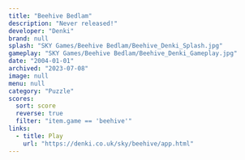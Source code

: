 ```yaml
---
title: "Beehive Bedlam"
description: "Never released!"
developer: "Denki"
brand: null
splash: "SKY Games/Beehive Bedlam/Beehive_Denki_Splash.jpg"
gameplay: "SKY Games/Beehive Bedlam/Beehive_Denki_Gameplay.jpg"
date: "2004-01-01"
archived: "2023-07-08"
image: null
menu: null
category: "Puzzle"
scores:
  sort: score
  reverse: true
  filter: "item.game == 'beehive'"
links:
  - title: Play
    url: "https://denki.co.uk/sky/beehive/app.html"
---
```

